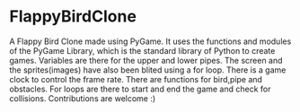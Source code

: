 # FlappyBirdClone
A Flappy Bird Clone made using PyGame. 
It uses the functions and modules of the PyGame Library, which is the standard library of Python to create games.
Variables are there for the upper and lower pipes.
The screen and the sprites(images) have also been blited using a for loop.
There is a game clock to control the frame rate. 
There are functions for bird,pipe and obstacles. 
For loops are there to start and end the game and check for collisions. 
Contributions are welcome :)
